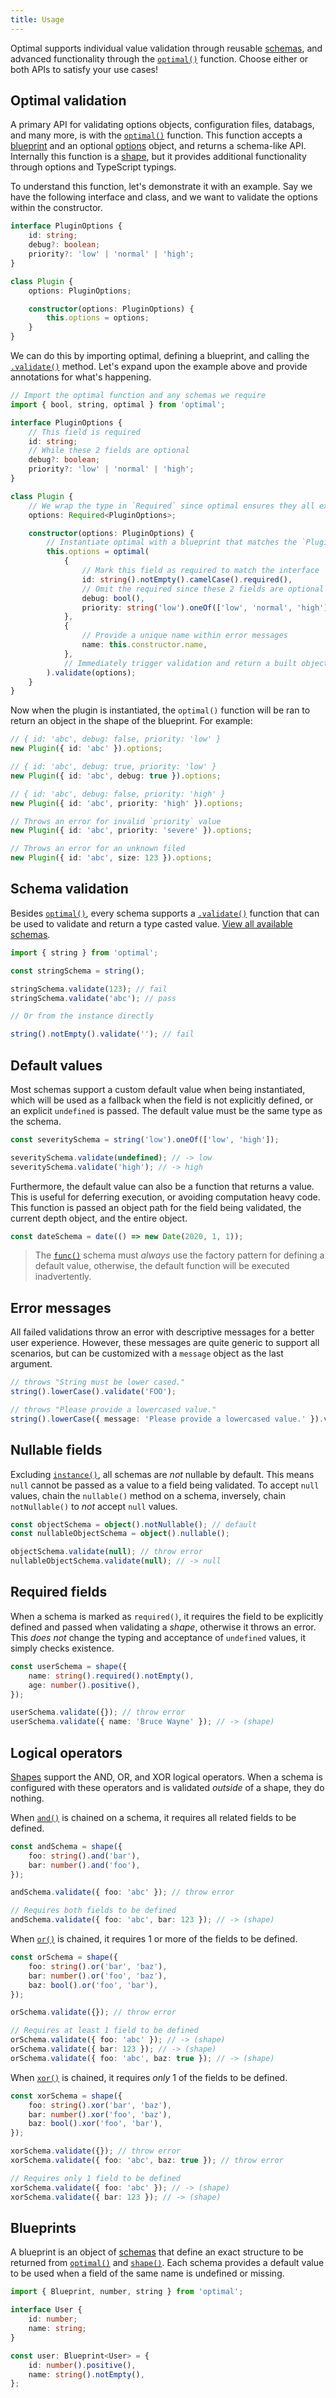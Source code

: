 ```yaml
---
title: Usage
---
```


Optimal supports individual value validation through reusable [schemas](./schemas.md), and advanced
functionality through the [`optimal()`](#optimal-validation) function. Choose either or both APIs to
satisfy your use cases!

## Optimal validation

A primary API for validating options objects, configuration files, databags, and many more, is with
the [`optimal()`](/api/optimal/function/optimal) function. This function accepts a
[blueprint](#blueprints) and an optional [options](/api/optimal/interface/OptimalOptions) object,
and returns a schema-like API. Internally this function is a [shape](./schemas.md#shapes), but it
provides additional functionality through options and TypeScript typings.

To understand this function, let's demonstrate it with an example. Say we have the following
interface and class, and we want to validate the options within the constructor.

```ts
interface PluginOptions {
	id: string;
	debug?: boolean;
	priority?: 'low' | 'normal' | 'high';
}

class Plugin {
	options: PluginOptions;

	constructor(options: PluginOptions) {
		this.options = options;
	}
}
```

We can do this by importing optimal, defining a blueprint, and calling the
[`.validate()`](/api/optimal/interface/Optimal#validate) method. Let's expand upon the example above
and provide annotations for what's happening.

```ts
// Import the optimal function and any schemas we require
import { bool, string, optimal } from 'optimal';

interface PluginOptions {
	// This field is required
	id: string;
	// While these 2 fields are optional
	debug?: boolean;
	priority?: 'low' | 'normal' | 'high';
}

class Plugin {
	// We wrap the type in `Required` since optimal ensures they all exist afer validation
	options: Required<PluginOptions>;

	constructor(options: PluginOptions) {
		// Instantiate optimal with a blueprint that matches the `PluginOptions` interface
		this.options = optimal(
			{
				// Mark this field as required to match the interface
				id: string().notEmpty().camelCase().required(),
				// Omit the required since these 2 fields are optional in the interface
				debug: bool(),
				priority: string('low').oneOf(['low', 'normal', 'high']),
			},
			{
				// Provide a unique name within error messages
				name: this.constructor.name,
			},
			// Immediately trigger validation and return a built object!
		).validate(options);
	}
}
```

Now when the plugin is instantiated, the `optimal()` function will be ran to return an object in the
shape of the blueprint. For example:

```ts
// { id: 'abc', debug: false, priority: 'low' }
new Plugin({ id: 'abc' }).options;

// { id: 'abc', debug: true, priority: 'low' }
new Plugin({ id: 'abc', debug: true }).options;

// { id: 'abc', debug: false, priority: 'high' }
new Plugin({ id: 'abc', priority: 'high' }).options;

// Throws an error for invalid `priority` value
new Plugin({ id: 'abc', priority: 'severe' }).options;

// Throws an error for an unknown filed
new Plugin({ id: 'abc', size: 123 }).options;
```

## Schema validation

Besides [`optimal()`](#optimal-validation), every schema supports a
[`.validate()`](/api/optimal/interface/Schema#validate) function that can be used to validate and
return a type casted value. [View all available schemas](./schemas.md).

```ts
import { string } from 'optimal';

const stringSchema = string();

stringSchema.validate(123); // fail
stringSchema.validate('abc'); // pass

// Or from the instance directly

string().notEmpty().validate(''); // fail
```

## Default values

Most schemas support a custom default value when being instantiated, which will be used as a
fallback when the field is not explicitly defined, or an explicit `undefined` is passed. The default
value must be the same type as the schema.

```ts
const severitySchema = string('low').oneOf(['low', 'high']);

severitySchema.validate(undefined); // -> low
severitySchema.validate('high'); // -> high
```

Furthermore, the default value can also be a function that returns a value. This is useful for
deferring execution, or avoiding computation heavy code. This function is passed an object path for
the field being validated, the current depth object, and the entire object.

```ts
const dateSchema = date(() => new Date(2020, 1, 1));
```

> The [`func()`](./schemas.md#functions) schema must _always_ use the factory pattern for defining a
> default value, otherwise, the default function will be executed inadvertently.

## Error messages

All failed validations throw an error with descriptive messages for a better user experience.
However, these messages are quite generic to support all scenarios, but can be customized with a
`message` object as the last argument.

```ts
// throws "String must be lower cased."
string().lowerCase().validate('FOO');

// throws "Please provide a lowercased value."
string().lowerCase({ message: 'Please provide a lowercased value.' }).validate('FOO');
```

## Nullable fields

Excluding [`instance()`](./schemas.md#class-instances), all schemas are _not_ nullable by default.
This means `null` cannot be passed as a value to a field being validated. To accept `null` values,
chain the `nullable()` method on a schema, inversely, chain `notNullable()` to _not_ accept `null`
values.

```ts
const objectSchema = object().notNullable(); // default
const nullableObjectSchema = object().nullable();

objectSchema.validate(null); // throw error
nullableObjectSchema.validate(null); // -> null
```

## Required fields

When a schema is marked as `required()`, it requires the field to be explicitly defined and passed
when validating a _shape_, otherwise it throws an error. This _does not_ change the typing and
acceptance of `undefined` values, it simply checks existence.

```ts
const userSchema = shape({
	name: string().required().notEmpty(),
	age: number().positive(),
});

userSchema.validate({}); // throw error
userSchema.validate({ name: 'Bruce Wayne' }); // -> (shape)
```

## Logical operators

[Shapes](./schemas.md#shapes) support the AND, OR, and XOR logical operators. When a schema is
configured with these operators and is validated _outside_ of a shape, they do nothing.

When [`and()`](/api/optimal/interface/CommonCriterias#and) is chained on a schema, it requires all
related fields to be defined.

```ts
const andSchema = shape({
	foo: string().and('bar'),
	bar: number().and('foo'),
});

andSchema.validate({ foo: 'abc' }); // throw error

// Requires both fields to be defined
andSchema.validate({ foo: 'abc', bar: 123 }); // -> (shape)
```

When [`or()`](/api/optimal/interface/CommonCriterias#or) is chained, it requires 1 or more of the
fields to be defined.

```ts
const orSchema = shape({
	foo: string().or('bar', 'baz'),
	bar: number().or('foo', 'baz'),
	baz: bool().or('foo', 'bar'),
});

orSchema.validate({}); // throw error

// Requires at least 1 field to be defined
orSchema.validate({ foo: 'abc' }); // -> (shape)
orSchema.validate({ bar: 123 }); // -> (shape)
orSchema.validate({ foo: 'abc', baz: true }); // -> (shape)
```

When [`xor()`](/api/optimal/interface/CommonCriterias#xor) is chained, it requires _only_ 1 of the
fields to be defined.

```ts
const xorSchema = shape({
	foo: string().xor('bar', 'baz'),
	bar: number().xor('foo', 'baz'),
	baz: bool().xor('foo', 'bar'),
});

xorSchema.validate({}); // throw error
xorSchema.validate({ foo: 'abc', baz: true }); // throw error

// Requires only 1 field to be defined
xorSchema.validate({ foo: 'abc' }); // -> (shape)
xorSchema.validate({ bar: 123 }); // -> (shape)
```

## Blueprints

A blueprint is an object of [schemas](./schemas.md) that define an exact structure to be returned
from [`optimal()`](/api/optimal/function/optimal) and [`shape()`](/api/optimal/function/optimal).
Each schema provides a default value to be used when a field of the same name is undefined or
missing.

```ts
import { Blueprint, number, string } from 'optimal';

interface User {
	id: number;
	name: string;
}

const user: Blueprint<User> = {
	id: number().positive(),
	name: string().notEmpty(),
};
```
